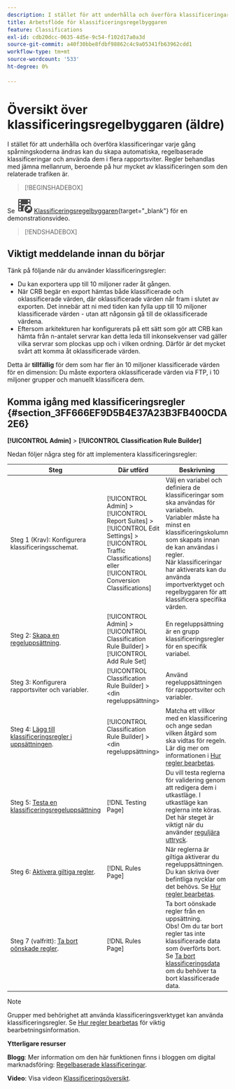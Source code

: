 ```yaml
---
description: I stället för att underhålla och överföra klassificeringar varje gång spårningskoderna ändras kan du skapa automatiska, regelbaserade klassificeringar och använda dem i flera rapportsviter. Regler behandlas med jämna mellanrum, beroende på hur mycket av klassificeringen som den relaterade trafiken är.
title: Arbetsflöde för klassificeringsregelbyggaren
feature: Classifications
exl-id: cdb20dcc-0635-4d5e-9c54-f102d17a0a3d
source-git-commit: a40f30bbe8fdbf98862c4c9a05341fb63962cdd1
workflow-type: tm+mt
source-wordcount: '533'
ht-degree: 0%

---
```


# Översikt över klassificeringsregelbyggaren (äldre)

I stället för att underhålla och överföra klassificeringar varje gång spårningskoderna ändras kan du skapa automatiska, regelbaserade klassificeringar och använda dem i flera rapportsviter. Regler behandlas med jämna mellanrum, beroende på hur mycket av klassificeringen som den relaterade trafiken är.

>[!BEGINSHADEBOX]

Se ![VideoCheckedOut](/help/assets/icons/VideoCheckedOut.svg) [Klassificeringsregelbyggaren](https://video.tv.adobe.com/v/3434382?quality=12&learn=on&captions=swe){target="_blank"} för en demonstrationsvideo.

>[!ENDSHADEBOX]

## Viktigt meddelande innan du börjar

Tänk på följande när du använder klassificeringsregler:

* Du kan exportera upp till 10 miljoner rader åt gången.
* När CRB begär en export hämtas både klassificerade och oklassificerade värden, där oklassificerade värden når fram i slutet av exporten. Det innebär att ni med tiden kan fylla upp till 10 miljoner klassificerade värden - utan att någonsin gå till de oklassificerade värdena.
* Eftersom arkitekturen har konfigurerats på ett sätt som gör att CRB kan hämta från n-antalet servrar kan detta leda till inkonsekvenser vad gäller vilka servrar som plockas upp och i vilken ordning. Därför är det mycket svårt att komma åt oklassificerade värden.

Detta är **tillfällig** för dem som har fler än 10 miljoner klassificerade värden för en dimension: Du måste exportera oklassificerade värden via FTP, i 10 miljoner grupper och manuellt klassificera dem.

## Komma igång med klassificeringsregler {#section_3FF666EF9D5B4E37A23B3FB400CDA2E6}

**[!UICONTROL Admin]** > **[!UICONTROL Classification Rule Builder]**

Nedan följer några steg för att implementera klassificeringsregler:

| Steg | Där utförd | Beskrivning |
|--- |--- |--- |
| Steg 1 (Krav): Konfigurera klassificeringsschemat. | [!UICONTROL Admin] > [!UICONTROL Report Suites] > [!UICONTROL Edit Settings] > [!UICONTROL Traffic Classifications] eller [!UICONTROL Conversion Classifications] | Välj en variabel och definiera de klassificeringar som ska användas för variabeln. <br>Variabler måste ha minst en klassificeringskolumn som skapats innan de kan användas i regler.<br>När klassificeringar har aktiverats kan du använda importverktyget och regelbyggaren för att klassificera specifika värden. |
| Steg 2: [Skapa en regeluppsättning](classification-rule-set.md). | [!UICONTROL Admin] > [!UICONTROL Classification Rule Builder] > [!UICONTROL Add Rule Set] | En regeluppsättning är en grupp klassificeringsregler för en specifik variabel. |
| Steg 3: Konfigurera rapportsviter och variabler. | [!UICONTROL Classification Rule Builder] > &lt;din regeluppsättning> | Använd regeluppsättningen för rapportsviter och variabler. |
| Steg 4: [Lägg till klassificeringsregler i uppsättningen](classification-quickstart-rules.md). | [!UICONTROL Classification Rule Builder] > &lt;din regeluppsättning> | Matcha ett villkor med en klassificering och ange sedan vilken åtgärd som ska vidtas för regeln.  Lär dig mer om informationen i [Hur regler bearbetas](classification-quickstart-rules.md). |
| Steg 5: [Testa en klassificeringsregeluppsättning](classification-quickstart-rules.md) | [!DNL Testing Page] | Du vill testa reglerna för validering genom att redigera dem i utkastläge. I utkastläge kan reglerna inte köras.<br>Det här steget är viktigt när du använder [reguljära uttryck](classification-quickstart-rules.md). |
| Steg 6: [Aktivera giltiga regler](classification-rule-definitions.md). | [!DNL Rules Page] | När reglerna är giltiga aktiverar du regeluppsättningen.  Du kan skriva över befintliga nycklar om det behövs. Se [Hur regler bearbetas](classification-quickstart-rules.md). |
| Steg 7 (valfritt): [Ta bort oönskade regler](classification-rule-definitions.md). | [!DNL Rules Page] | Ta bort oönskade regler från en uppsättning.<br>Obs! Om du tar bort regler tas inte klassificerade data som överförts bort. Se [Ta bort klassificeringsdata](/help/components/classifications/importer/t-delete-classification-data.md) om du behöver ta bort klassificerade data. |

>[!NOTE]
>
>Grupper med behörighet att använda klassificeringsverktyget kan använda klassificeringsregler. Se [Hur regler bearbetas](classification-quickstart-rules.md) för viktig bearbetningsinformation.

**Ytterligare resurser**

**Blogg**: Mer information om den här funktionen finns i bloggen om digital marknadsföring: [Regelbaserade klassificeringar](https://theblog.adobe.com/rule-based-classifications-part-1-making-classifications-easier/).

**Video**: Visa videon [Klassificeringsöversikt](https://experienceleague.adobe.com/docs/analytics-learn/tutorials/components/classifications/overview-of-classifications.html?lang=sv-SE).

